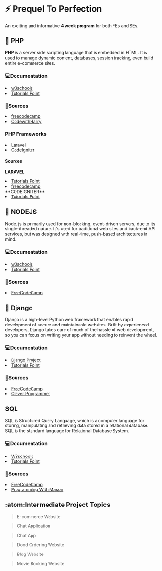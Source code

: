 # :zap: Prequel To Perfection
An exciting and informative **4 week program** for both FEs and SEs.

## :large_blue_diamond: PHP
**PHP** is a server side scripting language that is embedded in HTML. It is used to manage dynamic content, databases, session tracking, even build entire e-commerce sites.
### :computer:Documentation
<li><a href="https://www.w3schools.com/php/DEFAULT.asp">w3schools</a></li>
<li><a href="https://www.tutorialspoint.com/php/index.htm">Tutorials Point</a></li>

### :open_file_folder:Sources
<li><a href="https://youtu.be/OK_JCtrrv-c">freecodecamp</a></li>
<li><a href="https://youtu.be/1SnPKhCdlsU">CodewithHarry</a></li>

### PHP Frameworks
<li><a href="https://laravel.com/">Laravel</a></li> 	
<li><a href="https://www.codeigniter.com/">CodeIgniter</a></li>

#### Sources
**LARAVEL**
<li><a href="https://www.tutorialspoint.com/laravel/index.htm">Tutorials Point</a></li>
<li><a href="https://youtu.be/ImtZ5yENzgE">freecodecamp</a></li>
**CODEIGNITER**
<li><a href="https://www.tutorialspoint.com/codeigniter/index.htm">Tutorials Point</a></li>

## :large_blue_diamond: NODEJS
Node. js is primarily used for non-blocking, event-driven servers, due to its single-threaded nature. It's used for traditional web sites and back-end API services, but was designed with real-time, push-based architectures in mind.

### :computer:Documentation
<li><a href="https://www.w3schools.com/nodejs/">w3schools</a></li>
<li><a href="https://www.tutorialspoint.com/nodejs/index.htm">Tutorials Point</a></li>

### :open_file_folder:Sources
<li><a href="https://youtu.be/Oe421EPjeBE">FreeCodeCamp</a></li> 	

## :large_blue_diamond: Django
Django is a high-level Python web framework that enables rapid development of secure and maintainable websites. Built by experienced developers, Django takes care of much of the hassle of web development, so you can focus on writing your app without needing to reinvent the wheel.
### :computer:Documentation	
<li><a href="https://docs.djangoproject.com/en/3.2/intro/tutorial01/">Django Project</a></li>
<li><a href="https://www.tutorialspoint.com/django/index.htm">Tutorials Point</a></li>

### :open_file_folder:Sources
<li><a href="https://youtu.be/F5mRW0jo-U4">FreeCodeCamp</a></li> 	
<li><a href="https://youtu.be/JT80XhYJdBw">Clever Programmer</a></li> 	

## SQL
SQL is Structured Query Language, which is a computer language for storing, manipulating and retrieving data stored in a relational database. SQL is the standard language for Relational Database System.
### :computer:Documentation	
<li><a href="https://www.w3schools.com/sql/">W3schools</a></li>
<li><a href="https://www.tutorialspoint.com/sql/index.htm">Tutorials Point</a></li>

### :open_file_folder:Sources
<li><a href="https://youtu.be/HXV3zeQKqGY">FreeCodeCamp</a></li> 	
<li><a href="https://youtu.be/7S_tz1z_5bA">Programming With Mason</a></li> 	

## :atom:Intermediate Project Topics
> E-commerce Website

> Chat Application

> Chat App

> Dood Ordering Website

> Blog Website

> Movie Booking Website
